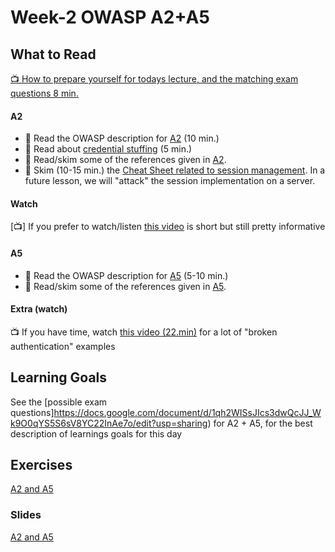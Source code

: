 # Week-2 OWASP A2+A5

## What to Read

[:tv: How to prepare yourself for todays lecture, and the matching exam questions 8 min.](https://www.youtube.com/watch?v=gZvBvfuEgyc)

#### A2
- :book: Read the OWASP description for [A2](https://www.owasp.org/index.php/Top_10-2017_A2-Broken_Authentication) (10 min.)
- :book: Read about [credential stuffing](https://www.owasp.org/index.php/Credential_stuffing) (5 min.)
- :book: Read/skim some of the references given in [A2](https://www.owasp.org/index.php/Top_10-2017_A2-Broken_Authentication).
- :book: Skim (10-15 min.) the [Cheat Sheet related to session management](https://www.owasp.org/index.php/Session_Management_Cheat_Sheet). In a future lesson, we will "attack" the session implementation on a server.

#### Watch
[:tv:] If you prefer to watch/listen [this video](https://www.youtube.com/watch?v=R1iGRBG3PJ8) is short but still pretty informative

#### A5
- :book: Read the OWASP description for [A5](https://www.owasp.org/index.php/Top_10-2017_A5-Broken_Access_Control) (5-10 min.)
- :book: Read/skim some of the references given in [A5](https://www.owasp.org/index.php/Top_10-2017_A5-Broken_Access_Control). 

#### Extra (watch)
:tv: If you have time, watch [this video (22.min)](https://www.youtube.com/watch?v=94-tlOCApOc) for a lot of "broken authentication" examples

## Learning Goals
See the [possible exam questions]https://docs.google.com/document/d/1qh2WISsJIcs3dwQcJJ_Wk9O0qYS5S6sV8YC22InAe7o/edit?usp=sharing) for A2 + A5, for the best description of learnings goals for this day

## Exercises
[A2 and A5](https://docs.google.com/document/d/1K3kLav9zGgrGQgxLusfan4p7MzMvHvi1AifQT6cG2FM/edit?usp=sharing)

### Slides
[A2 and A5](https://docs.google.com/presentation/d/1jXw12p8_h7RiLbagnC_Eb-PkAFDNz9xk4gY4e0gd5Ck/edit?usp=sharing)


